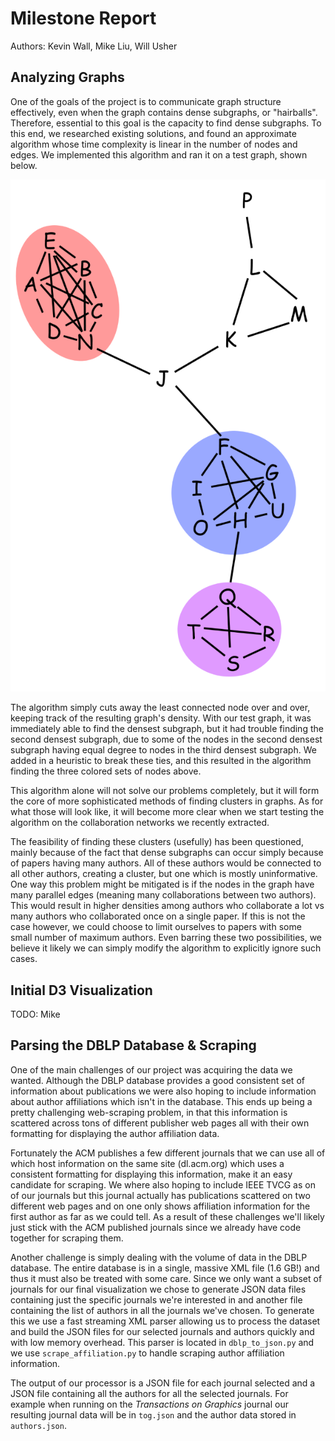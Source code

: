 # Milestone Report

Authors: Kevin Wall, Mike Liu, Will Usher

## Analyzing Graphs

One of the goals of the project is to communicate graph structure effectively, even when the graph contains dense subgraphs, or "hairballs". Therefore, essential to this goal is the capacity to find dense subgraphs. To this end, we researched existing solutions, and found an approximate algorithm whose time complexity is linear in the number of nodes and edges. We implemented this algorithm and ran it on a test graph, shown below.

![Simple graph used to test the densest subgraph algorithm we implemented](graph.png "Graph")

The algorithm simply cuts away the least connected node over and over, keeping track of the resulting graph's density. With our test graph, it was immediately able to find the densest subgraph, but it had trouble finding the second densest subgraph, due to some of the nodes in the second densest subgraph having equal degree to nodes in the third densest subgraph. We added in a heuristic to break these ties, and this resulted in the algorithm finding the three colored sets of nodes above. 

This algorithm alone will not solve our problems completely, but it will form the core of more sophisticated methods of finding clusters in graphs. As for what those will look like, it will become more clear when we start testing the algorithm on the collaboration networks we recently extracted.  

The feasibility of finding these clusters (usefully) has been questioned, mainly because of the fact that dense subgraphs can occur simply because of papers having many authors. All of these authors would be connected to all other authors, creating a cluster, but one which is mostly uninformative. One way this problem might be mitigated is if the nodes in the graph have many parallel edges (meaning many collaborations between two authors). This would result in higher densities among authors who collaborate a lot vs many authors who collaborated once on a single paper. If this is not the case however, we could choose to limit ourselves to papers with some small number of maximum authors. Even barring these two possibilities, we believe it likely we can simply modify the algorithm to explicitly ignore such cases. 


## Initial D3 Visualization

TODO: Mike

## Parsing the DBLP Database & Scraping

One of the main challenges of our project was acquiring the data we wanted. Although the DBLP database
provides a good consistent set of information about publications we were also hoping to include
information about author affiliations which isn't in the database. This ends up being a pretty challenging
web-scraping problem, in that this information is scattered across tons of different publisher web pages all
with their own formatting for displaying the author affiliation data.

Fortunately the ACM publishes a few different journals that we can use all of which host information on
the same site (dl.acm.org) which uses a consistent formatting for displaying this information, make it an
easy candidate for scraping. We where also hoping to include IEEE TVCG as on of our journals but this journal
actually has publications scattered on two different web pages and on one only shows affiliation information
for the first author as far as we could tell. As a result of these challenges we'll likely just stick with
the ACM published journals since we already have code together for scraping them.

Another challenge is simply dealing with the volume of data in the DBLP database. The entire database is in
a single, massive XML file (1.6 GB!) and thus it must also be treated with some care. Since we only want a
subset of journals for our final visualization we chose to generate JSON data files containing just the
specific journals we're interested in and another file containing the list of authors in all the journals
we've chosen. To generate this we use a fast streaming XML parser allowing us to process the dataset and
build the JSON files for our selected journals and authors quickly and with low memory overhead. This parser
is located in `dblp_to_json.py` and we use `scrape_affiliation.py` to handle scraping author affiliation
information.

The output of our processor is a JSON file for each journal selected and a JSON file containing all the
authors for all the selected journals. For example when running on the *Transactions on Graphics* journal
our resulting journal data will be in `tog.json` and the author data stored in `authors.json`.


